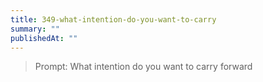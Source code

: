 ```yaml
---
title: 349-what-intention-do-you-want-to-carry
summary: ""
publishedAt: ""
---
```


> Prompt: What intention do you want to carry forward

